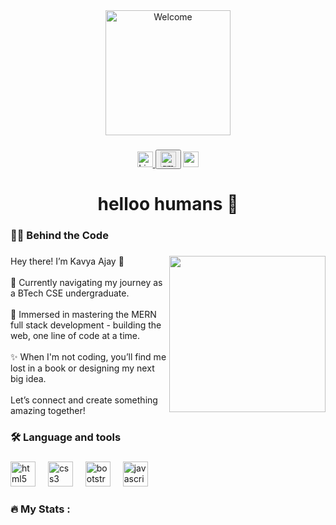 <div align="center">
  <img height="200" src="https://i.ibb.co/QcFfC3Z/Welcome.png" alt="Welcome"/>
</div>

###

<div align="center">
  <a href="https://www.linkedin.com/in/kavya-ajay-28147b1b0" target="_blank">
  <img src="https://img.shields.io/static/v1?message=LinkedIn&logo=linkedin&label=&color=0077B5&logoColor=white&labelColor=&style=for-the-badge" height="25" alt="LinkedIn logo" />
</a>
   <button onclick="window.location.href='mailto:kavyaajay89@gmail.com'">  
   <img src="https://img.shields.io/static/v1?message=Gmail&logo=gmail&label=&color=D14836&logoColor=white&labelColor=&style=for-the-badge" height="25" alt="gmail logo"  />
   </button>
  
  <a href="https://codepen.io/Kavya_18" target="_blank">
  <img src="https://img.shields.io/static/v1?message=Codepen&logo=codepen&label=&color=000000&logoColor=white&labelColor=&style=for-the-badge" height="25" alt="codepen logo"  /></a>
</div>

###

<h1 align="center">helloo humans 👋</h1>

###

<h3 align="left">👩‍💻  Behind the Code</h3>

###

<img align="right" height="250" src="https://i1.wp.com/i.pinimg.com/originals/49/66/2a/49662a3676890bc79ea9732220f26bf7.gif"  />

###

<p align="left">Hey there! I’m Kavya Ajay 🌟<br><br>🚀 Currently navigating my journey as a BTech CSE undergraduate.<br><br>🌱 Immersed in mastering the MERN full stack development - building the web, one line of code at a time.<br><br>✨ When I'm not coding, you’ll find me lost in a book or designing my next big idea.<br><br>Let’s connect and create something amazing together!</p>

###

<h3 align="left">🛠 Language and tools</h3>

###

<div align="left">
  <img src="https://cdn.jsdelivr.net/gh/devicons/devicon/icons/html5/html5-original.svg" height="40" alt="html5 logo"  />
  <img width="12" />
  <img src="https://cdn.jsdelivr.net/gh/devicons/devicon/icons/css3/css3-original.svg" height="40" alt="css3 logo"  />
  <img width="12" />
  <img src="https://cdn.jsdelivr.net/gh/devicons/devicon/icons/bootstrap/bootstrap-original.svg" height="40" alt="bootstrap logo"  />
  <img width="12" />
  <img src="https://cdn.jsdelivr.net/gh/devicons/devicon/icons/javascript/javascript-original.svg" height="40" alt="javascript logo"  />
</div>

###

<h3 align="left">🔥   My Stats :</h3>

###

<p align="left"></p>

###
